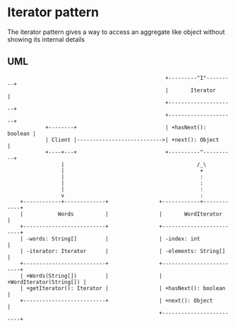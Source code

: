 # Iterator pattern #
The iterator pattern gives a way to access an aggregate like object without showing its internal details

## UML ##
                                                      +---------"I"---------+
                                                      |       Iterator      |
                                                      +---------------------+
                                                      +---------------------+
                +--------+                            | +hasNext(): boolean |
                | Client |--------------------------->| +next(): Object     |
                +----+---+                            +----------^----------+
                     |                                          /_\
                     |                                           +
                     |                                           :
                     |                                           :
                     |                                           :
                     v                                           :
        +------------+-------------+                +------------+------------+
        |           Words          |                |       WordIterator      |
        +--------------------------+                +-------------------------+
        | -words: String[]         |                | -index: int             |
        | -iterator: Iterator      |                | -elements: String[]     |
        +--------------------------+                +-------------------------+
        | +Words(String[])         |                | +WordIterator(String[]) |
        | +getIterator(): Iterator |                | +hasNext(): boolean     |
        +--------------------------+                | +next(): Object         |
                                                    +-------------------------+
